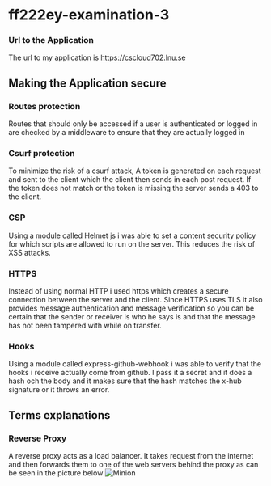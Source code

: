 # ff222ey-examination-3

### Url to the Application
The url to my application is https://cscloud702.lnu.se

## Making the Application secure

### Routes protection
Routes that should only be accessed if a user is authenticated or logged in are checked by a middleware to ensure that they are actually logged in
### Csurf protection
To minimize the risk of a csurf attack, A token is generated on each request and sent to the client which the client then sends in each post request. If the token does not match or the token is missing the server sends a 403 to the client.
### CSP
Using a module called Helmet js i was able to set a content security policy for which scripts are allowed to run on the server. This reduces the risk of XSS attacks.
### HTTPS
Instead of using normal HTTP i used https which creates a secure connection between the server and the client. Since HTTPS uses TLS it also provides message authentication and message verification so you can be certain that the sender or receiver is who he says is and that the message has not been tampered with while on transfer.
### Hooks
Using a module called express-github-webhook i was able to verify that the hooks i receive actually come from github. I pass it a secret and it does a hash och the body and it makes sure that the hash matches the x-hub signature or it throws an error.
## Terms explanations
### Reverse Proxy
A reverse proxy acts as a load balancer. It takes request from the internet and then forwards them to one of the web servers behind the proxy as can be seen in the picture below
![Minion](https://octodex.github.com/images/minion.png)







